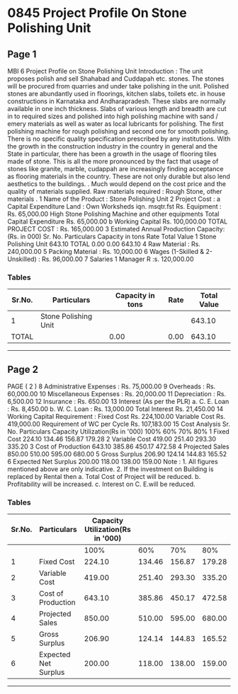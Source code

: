 # 0845 Project Profile On Stone Polishing Unit

## Page 1

MBI 6 Project Profile on Stone Polishing Unit Introduction : The unit proposes polish and sell Shahabad and Cuddapah etc. stones. The stones will be procured from quarries and under take polishing in the unit. Polished stones are abundantly used in floorings, kitchen slabs, toilets etc. in house constructions in Karnataka and Andharapradesh. These slabs are normally available in one inch thickness. Slabs of various length and breadth are cut in to required sizes and polished into high polishing machine with sand / emery materials as well as water as local lubricants for polishing. The first polishing machine for rough polishing and second one for smooth polishing. There is no specific quality specification prescribed by any institutions. With the growth in the construction industry in the country in general and the State in particular, there has been a growth in the usage of flooring tiles made of stone. This is all the more pronounced by the fact that usage of stones like granite, marble, cudappah are increasingly finding acceptance as flooring materials in the country. These are not only durable but also lend aesthetics to the buildings. . Much would depend on the cost price and the quality of materials supplied. Raw materials required : Rough Stone, other materials . 1 Name of the Product : Stone Polishing Unit 2 Project Cost : a Capital Expenditure Land : Own Worksheds iqn. msqtr.fst Rs. Equipment : Rs. 65,000.00 High Stone Polishing Machine and other equipments Total Capital Expenditure Rs. 65,000.00 b Working Capital Rs. 100,000.00 TOTAL PROJECT COST : Rs. 165,000.00 3 Estimated Annual Production Capacity: (Rs. in 000) Sr. No. Particulars Capacity in tons Rate Total Value 1 Stone Polishing Unit 643.10 TOTAL 0.00 0.00 643.10 4 Raw Material : Rs. 240,000.00 5 Packing Material : Rs. 10,000.00 6 Wages (1-Skilled & 2-Unskilled) : Rs. 96,000.00 7 Salaries 1 Manager R :s. 120,000.00

### Tables

| Sr.No. | Particulars | Capacity in tons | Rate | Total Value |
|---|---|---|---|---|
| 1 | Stone Polishing Unit |  |  | 643.10 |
| TOTAL |  | 0.00 | 0.00 | 643.10 |

---

## Page 2

PAGE ( 2 ) 8 Administrative Expenses : Rs. 75,000.00 9 Overheads : Rs. 60,000.00 10 Miscellaneous Expenses : Rs. 20,000.00 11 Depreciation : Rs. 6,500.00 12 Insurance : Rs. 650.00 13 Interest (As per the PLR) a. C. E. Loan : Rs. 8,450.00 b. W. C. Loan : Rs. 13,000.00 Total Interest Rs. 21,450.00 14 Working Capital Requirement : Fixed Cost Rs. 224,100.00 Variable Cost Rs. 419,000.00 Requirement of WC per Cycle Rs. 107,183.00 15 Cost Analysis Sr. No. Particulars Capacity Utilization(Rs in '000) 100% 60% 70% 80% 1 Fixed Cost 224.10 134.46 156.87 179.28 2 Variable Cost 419.00 251.40 293.30 335.20 3 Cost of Production 643.10 385.86 450.17 472.58 4 Projected Sales 850.00 510.00 595.00 680.00 5 Gross Surplus 206.90 124.14 144.83 165.52 6 Expected Net Surplus 200.00 118.00 138.00 159.00 Note : 1. All figures mentioned above are only indicative. 2. If the investment on Building is replaced by Rental then a. Total Cost of Project will be reduced. b. Profitability will be increased. c. Interest on C. E.will be reduced.

### Tables

| Sr.No. | Particulars | Capacity Utilization(Rs in '000) |  |  |  |
|---|---|---|---|---|---|
|  |  | 100% | 60% | 70% | 80% |
| 1 | Fixed Cost | 224.10 | 134.46 | 156.87 | 179.28 |
| 2 | Variable Cost | 419.00 | 251.40 | 293.30 | 335.20 |
| 3 | Cost of Production | 643.10 | 385.86 | 450.17 | 472.58 |
| 4 | Projected Sales | 850.00 | 510.00 | 595.00 | 680.00 |
| 5 | Gross Surplus | 206.90 | 124.14 | 144.83 | 165.52 |
| 6 | Expected Net Surplus | 200.00 | 118.00 | 138.00 | 159.00 |

---
